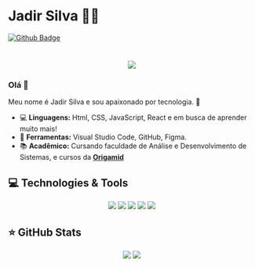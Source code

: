 # Jadir Silva 👩‍💻
[![Github Badge](https://img.shields.io/badge/-Github-000?style=flat-square&logo=Github&logoColor=white&link=https://github.com/JadirSilva)](https://github.com/JadirSilva)


<h1 align="center">
  <img src ="https://media.giphy.com/media/L1R1tvI9svkIWwpVYr/giphy.gif">
</h1>

<h3> Olá 👋 </h3>
Meu nome é Jadir Silva e sou apaixonado por tecnologia. 💓


- 💻 **Linguagens:** Html, CSS, JavaScript, React e em busca de aprender muito mais!
- 🎨 **Ferramentas:** Visual Studio Code, GitHub, Figma.
- 📚 **Acadêmico:** Cursando faculdade de Análise e Desenvolvimento de Sistemas, e cursos da **[Origamid](https://www.origamid.com/)**
 
 ## 💻 Technologies & Tools

<p align="center">
  
 
<img src="https://img.shields.io/badge/JavaScript-F7DF1E?style=for-the-badge&logo=javascript&logoColor=black"/>
<img src="https://img.shields.io/badge/HTML5-E34F26?style=for-the-badge&logo=html5&logoColor=white"/>
<img src="https://img.shields.io/badge/CSS3-1572B6?style=for-the-badge&logo=css3&logoColor=white"/>
<img src="https://img.shields.io/badge/GitHub-100000?style=for-the-badge&logo=github&logoColor=white"/>
<img src="https://img.shields.io/badge/React-20232A?style=for-the-badge&logo=react&logoColor=61DAFB"/>

</p>

## ⭐ GitHub Stats

<p align = "center">
  <img src = "https://github-readme-stats.vercel.app/api?username=JadirSilva&show_icons=true&theme=tokyonight&line_height=27">
   <img src = "https://github-readme-stats.vercel.app/api/top-langs/?username=JadirSilva&langs_count=5&theme=tokyonight">
</p>







